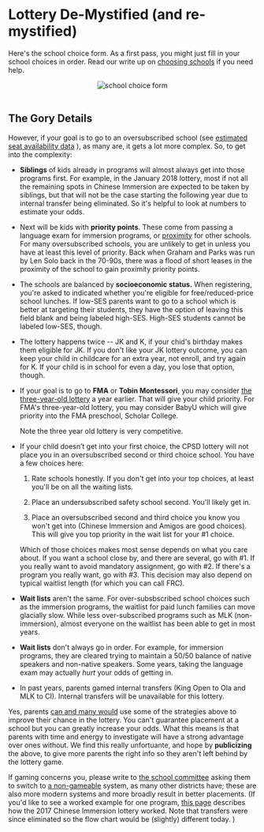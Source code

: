 # Lottery De-Mystified (and re-mystified)

Here's the school choice form. As a first pass, you might just fill in your school choices in order.  Read our write up on [choosing schools](/#choose) if you need help. 

<div class="backgray">
<center>
  <img class="border" src="/img/school_choice.png" alt="school choice form">
</center>
</div>
<br/>

## The Gory Details
However, if your goal is to go to an oversubscribed school (see [estimated seat availability data](http://www.cpsd.us/UserFiles/Servers/Server_3042785/File/departments/administration/frc/2018_Lottery_Projections_DataForWebsite.pdf) ), as many are, it gets a lot more complex.  So, to get into the complexity:

* **Siblings** of kids already in programs will almost always get into those programs first. For example, in the January 2018 lottery, most if not all the remaining spots in Chinese Immersion are expected to be taken by siblings, but that will not be the case starting the following year due to  internal transfer being eliminated. So it's helpful to look at numbers to estimate your odds.

* Next will be kids with **priority points**. These come from passing a language exam for immersion programs, or [proximity](http://cpsd.us/departments/frc/proximity_map_finder) for other schools. For many oversubscribed schools, you are unlikely to get in unless you have at least this level of priority. Back when Graham and Parks was run by Len Solo back in the 70-90s, there was a flood of short leases in the proximity of the school to gain proximity priority points.

* The schools are balanced by **socioeconomic status.** When registering, you're asked to indicated whether you're eligible for free/reduced-price school lunches. If low-SES parents want to go to a school which is better at targeting their students, they have the option of leaving this field blank and being labeled high-SES. High-SES students cannot be labeled low-SES, though.

* The lottery happens twice -- JK and K, if your chid's birthday makes them eligible for JK. If you don't like your JK lottery outcome, you can keep your child in childcare for an extra year, not enroll, and try again for K. If your child is in school for even a day, you lose that option, though.

* If your goal is to go to **FMA** or **Tobin Montessori**, you may consider [the three-year-old lottery](http://www.cpsd.us/departments/frc/registering_for/new_3_year_old) a year earlier. That will give your child priority. For FMA's three-year-old lottery, you may consider BabyU which will give priority into the FMA preschool, Scholar College.  

    Note the three year old lottery is very competitive. 

* If your child doesn’t get into your first choice, the CPSD lottery will not place you in an oversubscribed second or third choice school. You have a few choices here: 

    1. Rate schools honestly. If you don't get into your top choices, at least you'll be on all the waiting lists. 

    2. Place an undersubscribed safety school second. You'll likely get in. 

    3. Place an oversubscribed second and third choice you know you won't get into (Chinese Immersion and Amigos are good choices). This will give you top priority in the wait list for your #1 choice. 

    Which of those choices makes most sense depends on what you care about. If you want a school close by, and there are several, go with #1. If you really want to avoid mandatory assignment, go with #2. If there's a program you really want, go with #3. This decision may also depend on typical waitlist length (for which you can call FRC). 

* **Wait lists** aren't the same. For over-subsbscribed school choices such as the immersion programs, the waitlist for paid lunch families can move glacially slow.  While less over-subscribed programs such as MLK (non-immersion), almost everyone on the waitlist has been able to get in most years.  

* **Wait lists** don't always go in order. For example, for immersion programs, they are cleared trying to maintain a 50/50 balance of native speakers and non-native speakers. Some years, taking the language exam may actually *hurt* your odds of getting in.

* In past years, parents gamed internal transfers (King Open to Ola and MLK to CI). Internal transfers will be unavailable for this lottery.

Yes, parents [can and many would](https://www2.bc.edu/tayfun-sonmez/ChenSonmez-JET06.pdf) use some of the strategies above to improve their chance in the lottery.  You can't guarantee placement at a school but you can greatly increase your odds.  What this means is that parents with time and energy to investigate will have a strong advantage over ones without. We find this really unfortuante, and hope by **publicizing** the above, to give more parents the right info so they aren't left behind by the lottery game.  


If gaming concerns you, please write to [the school committee](mailto:SchoolCom@cpsd.us) asking them to switch to [a non-gameable](http://www.columbia.edu/~js1353/pubs/tst-ipco99.pdf) system, as many other districts have; these are also more modern systems and more broadly result in better placements.
(If you'd like to see a worked example for one program, [this page](http://vote.mitros.org/chinese-immersion) describes how the 2017 Chinese Immersion lottery worked. Note that transfers were since eliminated so the flow chart would be (slightly) different today. )




